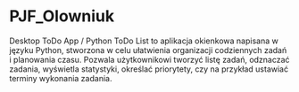 # PJF_Olowniuk
Desktop ToDo App / Python
ToDo List to aplikacja okienkowa napisana w języku Python, stworzona w celu 
ułatwienia organizacji codziennych zadań i planowania czasu. Pozwala użytkownikowi 
tworzyć listę zadań, odznaczać zadania, wyświetla statystyki, określać priorytety, czy na przykład ustawiać terminy wykonania 
zadania.

